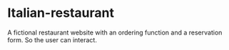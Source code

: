 # Italian-restaurant

A fictional restaurant website with an ordering function and a reservation form. So the user can interact.
